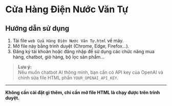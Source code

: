 # Cửa Hàng Điện Nước Văn Tự

## Hướng dẫn sử dụng

1. Tải file `web Cửa Hàng Điện Nước Văn Tự.html` về máy.
2. Mở file này bằng trình duyệt (Chrome, Edge, Firefox...).
3. Đăng ký tài khoản hoặc đăng nhập để sử dụng các chức năng mua hàng, chatbot, giỏ hàng, bộ lọc sản phẩm...

> **Lưu ý:**  
> Nếu muốn chatbot AI thông minh, bạn cần có API key của OpenAI và chỉnh sửa file HTML phần `YOUR_OPENAI_API_KEY`.

---

**Không cần cài đặt gì thêm, chỉ cần mở file HTML là chạy được trên trình duyệt.**

